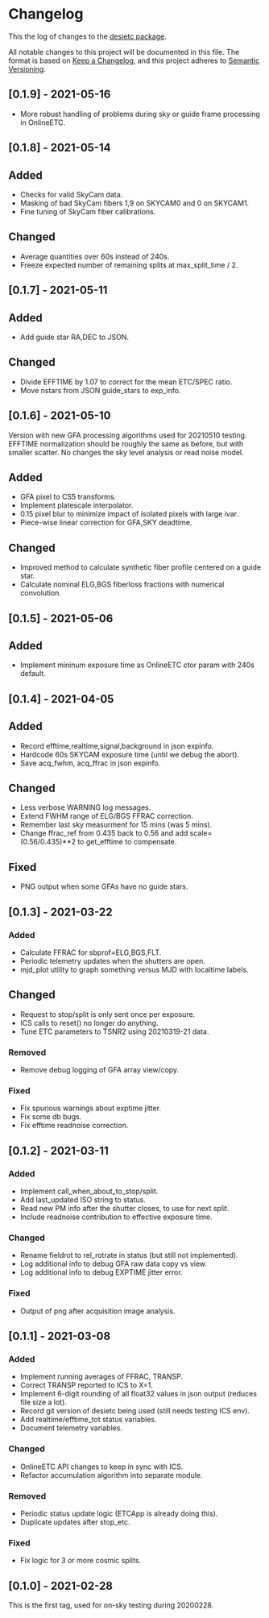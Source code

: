 # Changelog

This the log of changes to the [desietc package](https://github.com/desihub/desietc).

All notable changes to this project will be documented in this file.
The format is based on [Keep a Changelog](https://keepachangelog.com/en/1.0.0/),
and this project adheres to [Semantic Versioning](https://semver.org/spec/v2.0.0.html).

## [0.1.9] - 2021-05-16
- More robust handling of problems during sky or guide frame processing in OnlineETC.

## [0.1.8] - 2021-05-14
## Added
- Checks for valid SkyCam data.
- Masking of bad SkyCam fibers 1,9 on SKYCAM0 and 0 on SKYCAM1.
- Fine tuning of SkyCam fiber calibrations.
## Changed
- Average quantities over 60s instead of 240s.
- Freeze expected number of remaining splits at max_split_time / 2.

## [0.1.7] - 2021-05-11
## Added
- Add guide star RA,DEC to JSON.
## Changed
- Divide EFFTIME by 1.07 to correct for the mean ETC/SPEC ratio.
- Move nstars from JSON guide_stars to exp_info.

## [0.1.6] - 2021-05-10
Version with new GFA processing algorithms used for 20210510 testing.
EFFTIME normalization should be roughly the same as before, but with
smaller scatter.  No changes the sky level analysis or read noise model.
## Added
 - GFA pixel to CS5 transforms.
 - Implement platescale interpolator.
 - 0.15 pixel blur to minimize impact of isolated pixels with large ivar.
 - Piece-wise linear correction for GFA,SKY deadtime.
## Changed
 - Improved method to calculate synthetic fiber profile centered on a guide star.
 - Calculate nominal ELG,BGS fiberloss fractions with numerical convolution.

## [0.1.5] - 2021-05-06
## Added
 - Implement mininum exposure time as OnlineETC ctor param with 240s default.

## [0.1.4] - 2021-04-05
## Added
 - Record efftime,realtime,signal,background in json expinfo.
 - Hardcode 60s SKYCAM exposure time (until we debug the abort).
 - Save acq_fwhm, acq_ffrac in json expinfo.
## Changed
 - Less verbose WARNING log messages.
 - Extend FWHM range of ELG/BGS FFRAC correction.
 - Remember last sky measurment for 15 mins (was 5 mins).
 - Change ffrac_ref from 0.435 back to 0.56 and add scale=(0.56/0.435)**2 to get_efftime to compensate.
## Fixed
 - PNG output when some GFAs have no guide stars.

## [0.1.3] - 2021-03-22
### Added
 - Calculate FFRAC for sbprof=ELG,BGS,FLT.
 - Periodic telemetry updates when the shutters are open.
 - mjd_plot utility to graph something versus MJD with localtime labels.
## Changed
 - Request to stop/split is only sent once per exposure.
 - ICS calls to reset() no longer do anything.
 - Tune ETC parameters to TSNR2 using 20210319-21 data.
### Removed
 - Remove debug logging of GFA array view/copy.
### Fixed
 - Fix spurious warnings about exptime jitter.
 - Fix some db bugs.
 - Fix efftime readnoise correction.

## [0.1.2] - 2021-03-11
### Added
 - Implement call_when_about_to_stop/split.
 - Add last_updated ISO string to status.
 - Read new PM info after the shutter closes, to use for next split.
 - Include readnoise contribution to effective exposure time.
### Changed
 - Rename fieldrot to rel_rotrate in status (but still not implemented).
 - Log additional info to debug GFA raw data copy vs view.
 - Log additional info to debug EXPTIME jitter error.
### Fixed
 - Output of png after acquisition image analysis.

## [0.1.1] - 2021-03-08
### Added
 - Implement running averages of FFRAC, TRANSP.
 - Correct TRANSP reported to ICS to X=1.
 - Implement 6-digit rounding of all float32 values in json output (reduces file size a lot).
 - Record git version of desietc being used (still needs testing ICS env).
 - Add realtime/efftime_tot status variables.
 - Document telemetry variables.
### Changed
 - OnlineETC API changes to keep in sync with ICS.
 - Refactor accumulation algorithm into separate module.
### Removed
 - Periodic status update logic (ETCApp is already doing this).
 - Duplicate updates after stop_etc.
### Fixed
 - Fix logic for 3 or more cosmic splits.

## [0.1.0] - 2021-02-28
This is the first tag, used for on-sky testing during 20200228.
